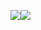 ![](https://github-readme-stats.vercel.app/api?username=FelixDes&hide_border=true&hide_rank=true&theme=github_dark)![](https://github-readme-stats.vercel.app/api/top-langs?username=FelixDes&hide_border=true&layout=compact&langs_count=8&theme=github_dark)